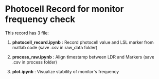 # **Photocell Record for monitor frequency check**

This record has 3 file:

1. **photocell_record.ipynb** : Record photocell value and LSL marker from matlab code (save .csv in raw_data folder)


2. **process_raw.ipynb** : Align timestamp between LDR and Markers (save .csv in process folder)


3. **plot.ipynb** : Visualize stability of monitor's frequency


